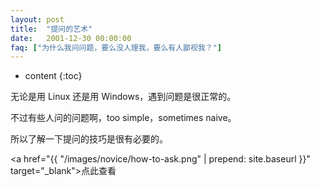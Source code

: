 ```yaml
---
layout: post
title:  "提问的艺术"
date:   2001-12-30 00:00:00
faq: ["为什么我问问题，要么没人理我，要么有人鄙视我？"]
---
```

* content
{:toc}

无论是用 Linux 还是用 Windows，遇到问题是很正常的。

不过有些人问的问题啊，too simple，sometimes naive。

所以了解一下提问的技巧是很有必要的。

<a href="{{ "/images/novice/how-to-ask.png" | prepend: site.baseurl }}" target="_blank">点此查看</a>
